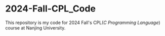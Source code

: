 # 2024-Fall-CPL_Code
This repository is my code for 2024 Fall's CPL(_C Programming Language_) course at Nanjing University. 
